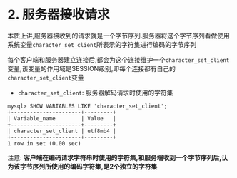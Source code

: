 # 2. 服务器接收请求

本质上讲,服务器接收到的请求就是一个字节序列.服务器将这个字节序列看做使用系统变量`character_set_client`所表示的字符集进行编码的字节序列

每个客户端和服务器建立连接后,都会为这个连接维护一个`character_set_client`变量,该变量的作用域是SESSION级别,即每个连接都有自己的`character_set_client`变量

- `character_set_client`: 服务器解码请求时使用的字符集

```
mysql> SHOW VARIABLES LIKE 'character_set_client';
+----------------------+---------+
| Variable_name        | Value   |
+----------------------+---------+
| character_set_client | utf8mb4 |
+----------------------+---------+
1 row in set (0.00 sec)
```

注意: **客户端在编码请求字符串时使用的字符集,和服务端收到一个字节序列后,认为该字节序列所使用的编码字符集,是2个独立的字符集**
